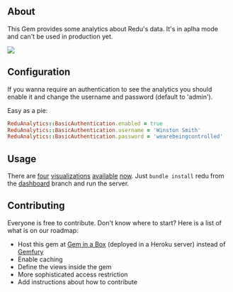 ## About

This Gem provides some analytics about Redu's data. It's in aplha mode and can't be used in production yet.

![](https://dl.dropbox.com/u/77225/Screen%20Shot%202012-09-05%20at%209.53.55%20AM.png)

## Configuration
If you wanna require an authentication to see the analytics you should enable it and change the username and password (default to 'admin').

Easy as a pie:
```ruby
ReduAnalytics::BasicAuthentication.enabled = true
ReduAnalytics::BasicAuthentication.username = 'Winston Smith'
ReduAnalytics::BasicAuthentication.password = 'wearebeingcontrolled'
```

## Usage

There are [four](http://redu.com.br/analytics/environment_by_date) [visualizations](http://redu.com.br/analytics/course_by_date) [available](http://redu.com.br/analytics/post_by_date) [now](http://redu.com.br/analytics/signup_by_date). Just ``bundle install`` redu from the [dashboard](https://github.com/redu/redu/tree/dashboard) branch and run the server.

## Contributing

Everyone is free to contribute. Don't know where to start? Here is a list of what is on our roadmap:

* Host this gem at [Gem in a Box](https://github.com/cwninja/geminabox) (deployed in a Heroku server) instead of [Gemfury](http://www.gemfury.com/)
* Enable caching
* Define the views inside the gem
* More sophisticated access restriction
* Add instructions about how to contribute
